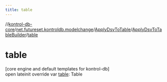 ```yaml
---
title: table
---
```

//[kontrol-db-core](../../../../index.html)/[net.futureset.kontroldb.modelchange](../../index.html)/[ApplyDsvToTable](../index.html)/[ApplyDsvToTableBuilder](index.html)/[table](table.html)



# table



[core engine and default templates for kontrol-db]\
open lateinit override var [table](table.html): Table




